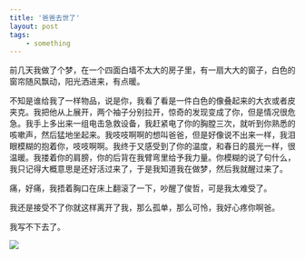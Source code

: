 ```yaml
---
title: '爸爸去世了'
layout: post
tags:
    - something
---
```


前几天我做了个梦，在一个四面白墙不太大的房子里，有一扇大大的窗子，白色的窗帘随风飘动，阳光洒进来，有点暖。

不知是谁给我了一样物品，说是你，我看了看是一件白色的像叠起来的大衣或者皮夹克。我把他从上展开，两个袖子分别拉开，惊奇的发现变成了你，但是情况很危急。我手上多出来一组电击急救设备，我赶紧电了你的胸膛三次，就听到你熟悉的咳嗽声，然后猛地坐起来。我吱吱啊啊的想叫爸爸，但是好像说不出来一样，我泪眼模糊的抱着你，吱吱啊啊。我终于又感受到了你的温度，和春日的晨光一样，很温暖。我搂着你的肩膀，你的后背在我臂弯里给予我力量。你模糊的说了句什么，我只记得大概意思是还好活过来了，于是我知道我在做梦，然后我就醒过来了。

痛，好痛，我捂着胸口在床上翻滚了一下，吵醒了俊哲，可是我太难受了。

我还是接受不了你就这样离开了我，那么孤单，那么可怜，我好心疼你啊爸。

我写不下去了。

![](/files/2022/my_father_and_my_son.jpg)